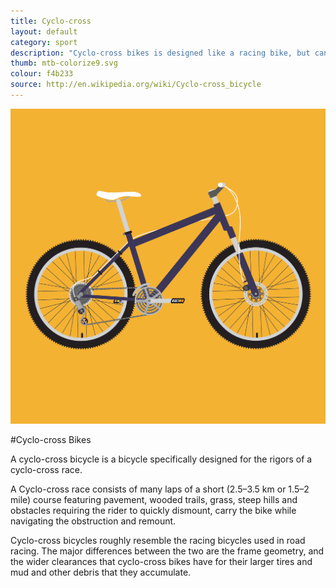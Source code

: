 ```yaml
---
title: Cyclo-cross
layout: default
category: sport
description: "Cyclo-cross bikes is designed like a racing bike, but can traverse rougher terrain."
thumb: mtb-colorize9.svg
colour: f4b233
source: http://en.wikipedia.org/wiki/Cyclo-cross_bicycle
---
```


![Cyclo-cross bike photo](../img/bikes/mtb-colorize9.svg)

#Cyclo-cross Bikes

A cyclo-cross bicycle is a bicycle specifically designed for the rigors of a cyclo-cross race. 

A Cyclo-cross race consists of many laps of a short (2.5–3.5  km or 1.5–2  mile) course featuring pavement, wooded trails, grass, steep hills and obstacles requiring the rider to quickly dismount, carry the bike while navigating the obstruction and remount.

Cyclo-cross bicycles roughly resemble the racing bicycles used in road racing. The major differences between the two are the frame geometry, and the wider clearances that cyclo-cross bikes have for their larger tires and mud and other debris that they accumulate.
